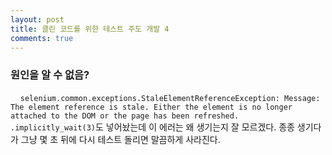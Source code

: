 ```yaml
---
layout: post
title: 클린 코드를 위한 테스트 주도 개발 4
comments: true
---
```

### **원인을 알 수 없음?**
&nbsp;&nbsp;&nbsp; `selenium.common.exceptions.StaleElementReferenceException: Message: The element reference is stale. Either the element is no longer attached to the DOM or the page has been refreshed.`    
`.implicitly_wait(3)`도 넣어놨는데 이 에러는 왜 생기는지 잘 모르겠다. 종종 생기다가 그냥 몇 초 뒤에 다시 테스트 돌리면 말끔하게 사라진다.

<!-- ### **p.107-111**
&nbsp;&nbsp;&nbsp; 왜 인지 모르겠는데 같은 코드인데도 이 3가지 에러가 반복해서 나온다. 왜 인지 모르겠지만 **p.111** '필요없는 코드와 테스트 삭제' 까지 진행하면 에러없이 끝난다.
<pre><code>self.assertNotEqual(francis_list_url, edith_list_url)
AssertionError: 'http://localhost:8081/lists/the-only-list-in-the-world/' == 'http://localhost:8081/lists/the-only-list-in-the-world/'
</code></pre>

<pre><code>self.assertRegex(edith_list_url, '/lists/.+')
AssertionError: Regex didn't match: '/lists/.+' not found in 'http://localhost:8081/'</code></pre>

<pre><code>self.assertNotEqual(francis_list_url, edith_list_url)
AssertionError: 'http://localhost:8082/lists/the-only-list-in-the-world/' == 'http://localhost:8082/lists/the-only-list-in-the-world/'</code></pre> -->
